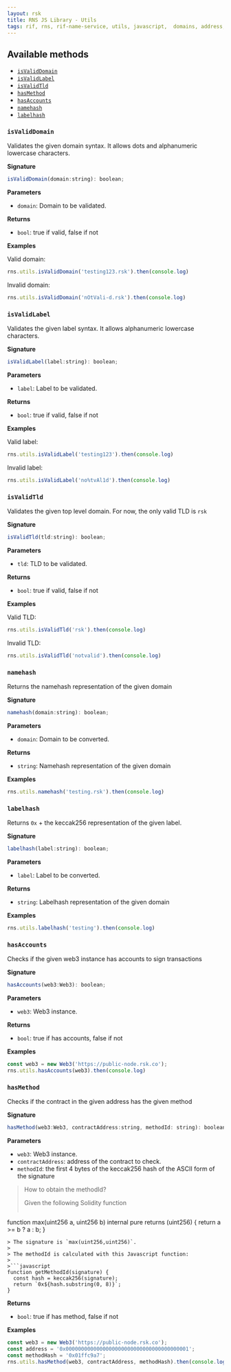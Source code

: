 ```yaml
---
layout: rsk
title: RNS JS Library - Utils
tags: rif, rns, rif-name-service, utils, javascript,  domains, address, integrate, resolver, node, sdk, libraries, infrastructure, protocols, mvp, design, rbtc, defi, decentralized, quick-start, guides, tutorial, networks, dapps, tools, rsk, ethereum, smart-contracts, install, get-started, how-to, mainnet, testnet, contracts, wallets, web3, crypto
---
```


## Available methods

  - [`isValidDomain`](#isvaliddomain)
  - [`isValidLabel`](#isvalidlabel)
  - [`isValidTld`](#isvalidtld)
  - [`hasMethod`](#hasmethod)
  - [`hasAccounts`](#hasaccounts)
  - [`namehash`](#namehash)
  - [`labelhash`](#labelhash)

### `isValidDomain`

Validates the given domain syntax. It allows dots and alphanumeric lowercase characters.

**Signature**

```javascript
isValidDomain(domain:string): boolean;
```

**Parameters**

- `domain`: Domain to be validated.

**Returns**

- `bool`: true if valid, false if not

**Examples**

Valid domain:

```javascript
rns.utils.isValidDomain('testing123.rsk').then(console.log)
```

Invalid domain:

```javascript
rns.utils.isValidDomain('nOtVali-d.rsk').then(console.log)
```

### `isValidLabel`

Validates the given label syntax. It allows alphanumeric lowercase characters.

**Signature**

```javascript
isValidLabel(label:string): boolean;
```

**Parameters**

- `label`: Label to be validated.

**Returns**

- `bool`: true if valid, false if not

**Examples**

Valid label:

```javascript
rns.utils.isValidLabel('testing123').then(console.log)
```

Invalid label:

```javascript
rns.utils.isValidLabel('no%tvAl1d').then(console.log)
```

### `isValidTld`

Validates the given top level domain. For now, the only valid TLD is `rsk`

**Signature**

```javascript
isValidTld(tld:string): boolean;
```

**Parameters**

- `tld`: TLD to be validated.

**Returns**

- `bool`: true if valid, false if not

**Examples**

Valid TLD:

```javascript
rns.utils.isValidTld('rsk').then(console.log)
```

Invalid TLD:

```javascript
rns.utils.isValidTld('notvalid').then(console.log)
```

### `namehash`

Returns the namehash representation of the given domain

**Signature**

```javascript
namehash(domain:string): boolean;
```

**Parameters**

- `domain`: Domain to be converted.

**Returns**

- `string`: Namehash representation of the given domain

**Examples**

```javascript
rns.utils.namehash('testing.rsk').then(console.log)
```

### `labelhash`

Returns `0x` + the keccak256 representation of the given label.

**Signature**

```javascript
labelhash(label:string): boolean;
```

**Parameters**

- `label`: Label to be converted.

**Returns**

- `string`: Labelhash representation of the given domain

**Examples**

```javascript
rns.utils.labelhash('testing').then(console.log)
```

### `hasAccounts`

Checks if the given web3 instance has accounts to sign transactions

**Signature**

```javascript
hasAccounts(web3:Web3): boolean;
```

**Parameters**

- `web3`: Web3 instance.

**Returns**

- `bool`: true if has accounts, false if not

**Examples**

```javascript
const web3 = new Web3('https://public-node.rsk.co');
rns.utils.hasAccounts(web3).then(console.log)
```

### `hasMethod`

Checks if the contract in the given address has the given method

**Signature**

```javascript
hasMethod(web3:Web3, contractAddress:string, methodId: string): boolean;
```

**Parameters**

- `web3`: Web3 instance.
- `contractAddress`: address of the contract to check.
- `methodId`: the first 4 bytes of the keccak256 hash of the ASCII form of the signature

> How to obtain the methodId? 
>
> Given the following Solidity function
>
>```solidity
function max(uint256 a, uint256 b) internal pure returns (uint256) {
    return a >= b ? a : b;
}
```
> The signature is `max(uint256,uint256)`.
>
> The methodId is calculated with this Javascript function:
>
>```javascript
function getMethodId(signature) {
  const hash = keccak256(signature);
  return `0x${hash.substring(0, 8)}`;
}
```

**Returns**

- `bool`: true if has method, false if not

**Examples**

```javascript
const web3 = new Web3('https://public-node.rsk.co');
const address = '0x0000000000000000000000000000000000000001';
const methodHash = '0x01ffc9a7';
rns.utils.hasMethod(web3, contractAddress, methodHash).then(console.log)
```
